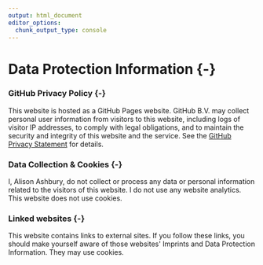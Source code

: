 ```yaml
---
output: html_document
editor_options:
  chunk_output_type: console
---
```





# Data Protection Information {-}

### GitHub Privacy Policy {-}
This website is hosted as a GitHub Pages website. GitHub B.V. may collect personal user information from visitors to this website, including logs of visitor IP addresses, to comply with legal obligations, and to maintain the security and integrity of this website and the service. See the [GitHub Privacy Statement](https://docs.github.com/en/site-policy/privacy-policies/github-privacy-statement) for details.

### Data Collection & Cookies {-}
I, Alison Ashbury, do not collect or process any data or personal information related to the visitors of this website. I do not use any website analytics. This website does not use cookies.

### Linked websites {-}
This website contains links to external sites. If you follow these links, you should make yourself aware of those websites' Imprints and Data Protection Information. They may use cookies.
